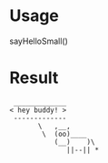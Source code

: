# Usage
sayHelloSmall()
# Result
```
 _____________
< hey buddy! >
 -------------
       \   ,__,
        \  (oo)____
           (__)    )\
              ||--|| *
```
